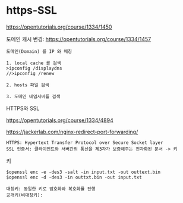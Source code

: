 # https-SSL

https://opentutorials.org/course/1334/1450

도메인 캐시 변경: https://opentutorials.org/course/1334/1457
```
도메인(Domain) 를 IP 와 매칭

1. local cache 를 검색
>ipconfig /displaydns
//>ipconfig /renew

2. hosts 파일 검색

3. 도메인 네임서버를 검색

```

HTTPS와 SSL

https://opentutorials.org/course/1334/4894

https://jackerlab.com/nginx-redirect-port-forwarding/
```
HTTPS: Hypertext Transfer Protocol over Secure Socket layer
SSL 인증서: 클라이언트와 서버간의 통신을 제3자가 보증해주는 전자화된 문서 -> 키
```

키
```
$openssl enc -e -des3 -salt -in input.txt -out outtext.bin
$openssl enc -d -des3 -in outtxt.bin -out input.txt

대칭키: 동일한 키로 암호화와 복호화를 진행
공개키(비대칭키): 
```

